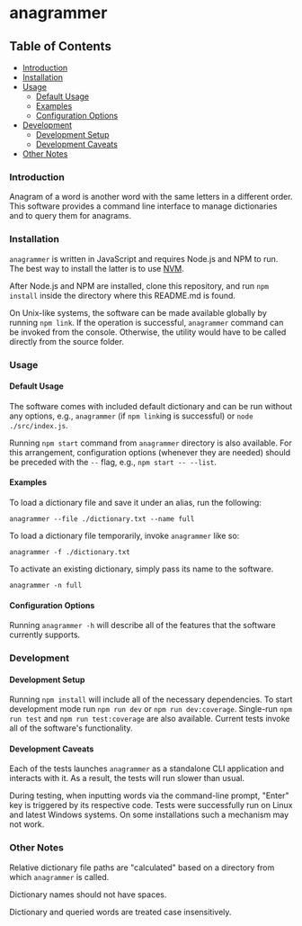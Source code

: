 # anagrammer

## Table of Contents

* [Introduction](#introduction)
* [Installation](#installation)
* [Usage](#usage)
  * [Default Usage](#default-usage)
  * [Examples](#examples)
  * [Configuration Options](#configuration-options)
* [Development](#development)
  * [Development Setup](#development-setup)
  * [Development Caveats](#development-caveats)
* [Other Notes](#other-notes)

### Introduction

Anagram of a word is another word with the same letters in a different order.  This
software provides a command line interface to manage dictionaries and to query them
for anagrams.

### Installation

`anagrammer` is written in JavaScript and requires Node.js and NPM to run.  The best way
to install the latter is to use [NVM](https://github.com/nvm-sh/nvm#installing-and-updating).

After Node.js and NPM are installed, clone this repository, and run `npm install` inside the
directory where this README.md is found.

On Unix-like systems, the software can be made available globally by running `npm link`.
If the operation is successful, `anagrammer` command can be invoked from the console.
Otherwise, the utility would have to be called directly from the source folder.

### Usage

#### Default Usage

The software comes with included default dictionary and can be run without any options,
e.g., `anagrammer` (if `npm link`ing is successful) or `node ./src/index.js`.

Running `npm start` command from `anagrammer` directory is also available.  For this
arrangement, configuration options (whenever they are needed) should be preceded with
the `--` flag, e.g., `npm start -- --list`.

#### Examples

To load a dictionary file and save it under an alias, run the following:

```
anagrammer --file ./dictionary.txt --name full
```

To load a dictionary file temporarily, invoke `anagrammer` like so:

```
anagrammer -f ./dictionary.txt
```

To activate an existing dictionary, simply pass its name to the software.

```
anagrammer -n full
```

#### Configuration Options

Running `anagrammer -h` will describe all of the features that the software currently
supports.

### Development

#### Development Setup

Running `npm install` will include all of the necessary dependencies.  To start development
mode run `npm run dev` or `npm run dev:coverage`.  Single-run `npm run test` and `npm run test:coverage`
are also available.  Current tests invoke all of the software's functionality.

#### Development Caveats

Each of the tests launches `anagrammer` as a standalone CLI application and interacts with it.
As a result, the tests will run slower than usual.

During testing, when inputting words via the command-line prompt, "Enter" key is triggered by
its respective code.  Tests were successfully run on Linux and latest Windows systems.  On some
installations such a mechanism may not work.

### Other Notes

Relative dictionary file paths are "calculated" based on a directory from which `anagrammer`
is called.

Dictionary names should not have spaces.

Dictionary and queried words are treated case insensitively.
